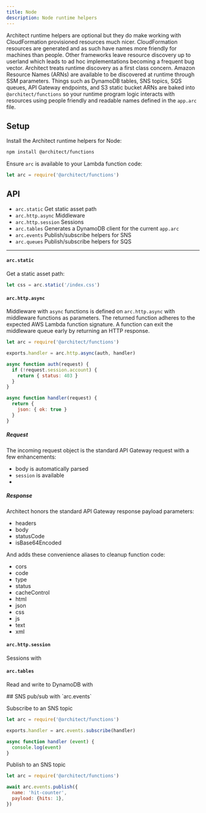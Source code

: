 ```yaml
---
title: Node
description: Node runtime helpers
---
```


Architect runtime helpers are optional but they do make working with CloudFormation provisioned resources much nicer. CloudFormation resources are generated and as such have names more friendly for machines than people. Other frameworks leave resource discovery up to userland which leads to ad hoc implementations becoming a frequent bug vector. Architect treats runtime discovery as a first class concern. Amazon Resource Names (ARNs) are available to be discovered at runtime through SSM parameters. Things such as DynamoDB tables, SNS topics, SQS queues, API Gateway endpoints, and S3 static bucket ARNs are baked into `@architect/functions` so your runtime program logic interacts with resources using people friendly and readable names defined in the `app.arc` file.

## Setup 

Install the Architect runtime helpers for Node:

```bash 
npm install @architect/functions
```

Ensure `arc` is available to your Lambda function code:

```javascript
let arc = require('@architect/functions')
```

## API

- `arc.static` Get static asset path
- `arc.http.async` Middleware
- `arc.http.session` Sessions
- `arc.tables` Generates a DynamoDB client for the current `app.arc`
- `arc.events` Publish/subscribe helpers for SNS
- `arc.queues` Publish/subscribe helpers for SQS

---

#### `arc.static`

Get a static asset path:

```javascript
let css = arc.static('/index.css')
```

#### `arc.http.async`

Middleware with `async` functions is defined on `arc.http.async` with middleware functions as parameters. The returned function adheres to the expected AWS Lambda function signature. A function can exit the middleware queue early by returning an HTTP response.

```javascript
let arc = require('@architect/functions')

exports.handler = arc.http.async(auth, handler)

async function auth(request) {
  if (!request.session.account) {
    return { status: 403 }
  }
}

async function handler(request) {
  return {
    json: { ok: true }
  }
}
```

##### Request

The incoming request object is the standard API Gateway request with a few enhancements:

- body is automatically parsed
- `session` is available
-

##### Response

Architect honors the standard API Gateway response payload parameters:

- headers
- body
- statusCode
- isBase64Encoded

And adds these convenience aliases to cleanup function code:

- cors
- code
- type
- status
- cacheControl
- html
- json
- css
- js
- text
- xml

#### `arc.http.session`

Sessions with 

#### `arc.tables`
Read and write to DynamoDB with 
<div id="arc.events"></div>
## SNS pub/sub with `arc.events`

Subscribe to an SNS topic

```javascript
let arc = require('@architect/functions')

exports.handler = arc.events.subscribe(handler)

async function handler (event) {
  console.log(event)
}
```

Publish to an SNS topic

```javascript
let arc = require('@architect/functions')

await arc.events.publish({
  name: 'hit-counter',
  payload: {hits: 1},
})
```
